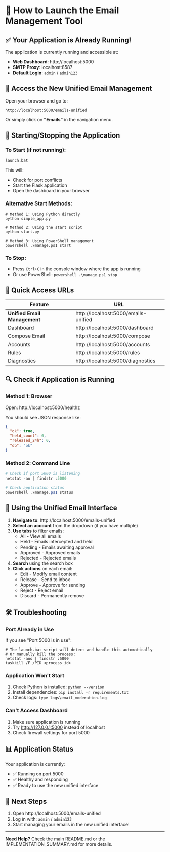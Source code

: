 # 🚀 How to Launch the Email Management Tool

## ✅ Your Application is Already Running!

The application is currently running and accessible at:
- **Web Dashboard**: http://localhost:5000
- **SMTP Proxy**: localhost:8587
- **Default Login**: `admin` / `admin123`

## 📧 Access the New Unified Email Management

Open your browser and go to:
```
http://localhost:5000/emails-unified
```

Or simply click on **"Emails"** in the navigation menu.

## 🔄 Starting/Stopping the Application

### To Start (if not running):
```batch
launch.bat
```
This will:
- Check for port conflicts
- Start the Flask application
- Open the dashboard in your browser

### Alternative Start Methods:
```batch
# Method 1: Using Python directly
python simple_app.py

# Method 2: Using the start script
python start.py

# Method 3: Using PowerShell management
powershell .\manage.ps1 start
```

### To Stop:
- Press `Ctrl+C` in the console window where the app is running
- Or use PowerShell: `powershell .\manage.ps1 stop`

## 🎯 Quick Access URLs

| Feature | URL |
|---------|-----|
| **Unified Email Management** | http://localhost:5000/emails-unified |
| Dashboard | http://localhost:5000/dashboard |
| Compose Email | http://localhost:5000/compose |
| Accounts | http://localhost:5000/accounts |
| Rules | http://localhost:5000/rules |
| Diagnostics | http://localhost:5000/diagnostics |

## 🔍 Check if Application is Running

### Method 1: Browser
Open: http://localhost:5000/healthz

You should see JSON response like:
```json
{
  "ok": true,
  "held_count": 0,
  "released_24h": 0,
  "db": "ok"
}
```

### Method 2: Command Line
```powershell
# Check if port 5000 is listening
netstat -an | findstr :5000

# Check application status
powershell .\manage.ps1 status
```

## 📱 Using the Unified Email Interface

1. **Navigate to**: http://localhost:5000/emails-unified
2. **Select an account** from the dropdown (if you have multiple)
3. **Use tabs** to filter emails:
   - All - View all emails
   - Held - Emails intercepted and held
   - Pending - Emails awaiting approval
   - Approved - Approved emails
   - Rejected - Rejected emails
4. **Search** using the search box
5. **Click actions** on each email:
   - Edit - Modify email content
   - Release - Send to inbox
   - Approve - Approve for sending
   - Reject - Reject email
   - Discard - Permanently remove

## 🛠️ Troubleshooting

### Port Already in Use
If you see "Port 5000 is in use":
```batch
# The launch.bat script will detect and handle this automatically
# Or manually kill the process:
netstat -ano | findstr :5000
taskkill /F /PID <process_id>
```

### Application Won't Start
1. Check Python is installed: `python --version`
2. Install dependencies: `pip install -r requirements.txt`
3. Check logs: `type logs\email_moderation.log`

### Can't Access Dashboard
1. Make sure application is running
2. Try http://127.0.0.1:5000 instead of localhost
3. Check firewall settings for port 5000

## 📊 Application Status

Your application is currently:
- ✅ Running on port 5000
- ✅ Healthy and responding
- ✅ Ready to use the new unified interface

## 🎉 Next Steps

1. Open http://localhost:5000/emails-unified
2. Log in with: `admin` / `admin123`
3. Start managing your emails in the new unified interface!

---

**Need Help?** Check the main README.md or the IMPLEMENTATION_SUMMARY.md for more details.